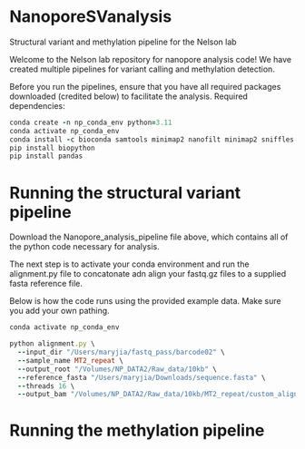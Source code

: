 # NanoporeSVanalysis
Structural variant and methylation pipeline for the Nelson lab

Welcome to the Nelson lab repository for nanopore analysis code! We have created multiple pipelines for variant calling and methylation detection.

Before you run the pipelines, ensure that you have all required packages downloaded (credited below) to facilitate the analysis. 
Required dependencies:
```rb
conda create -n np_conda_env python=3.11
conda activate np_conda_env
conda install -c bioconda samtools minimap2 nanofilt minimap2 sniffles deepmod2
pip install biopython
pip install pandas 
```

# Running the structural variant pipeline

Download the Nanopore_analysis_pipeline file above, which contains all of the python code necessary for analysis.

The next step is to activate your conda environment and run the alignment.py file to concatonate adn align your fastq.gz files to a supplied fasta reference file.

Below is how the code runs using the provided example data. Make sure you add your own pathing.

```rb
conda activate np_conda_env

python alignment.py \
  --input_dir "/Users/maryjia/fastq_pass/barcode02" \
  --sample_name MT2_repeat \
  --output_root "/Volumes/NP_DATA2/Raw_data/10kb" \
  --reference_fasta "/Users/maryjia/Downloads/sequence.fasta" \
  --threads 16 \
  --output_bam "/Volumes/NP_DATA2/Raw_data/10kb/MT2_repeat/custom_alignment.bam"

```

# Running the methylation pipeline
